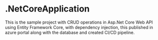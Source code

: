 # .NetCoreApplication

This is the sample project with CRUD operations in Asp.Net Core Web API using Entity Framework Core, with dependency injection, 
this published in azure portal along with the database and created CI/CD pipeline.
